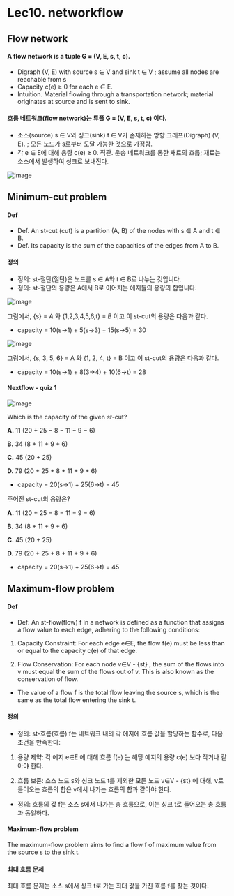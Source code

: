 # Lec10. networkflow

## Flow network

#### A flow network is a tuple G = (V, E, s, t, c).

- Digraph (V, E) with source s ∈ V and sink t ∈ V
; assume all nodes are reachable from s
- Capacity c(e) ≥ 0 for each e ∈ E.
- Intuition. Material flowing through a transportation network; material originates at source and is sent to sink.

#### 흐름 네트워크(flow network)는 튜플 G = (V, E, s, t, c) 이다. 

- 소스(source) s ∈ V와 싱크(sink) t ∈ V가 존재하는 방향 그래프(Digraph) (V, E).
; 모든 노드가 s로부터 도달 가능한 것으로 가정함.
- 각 e ∈ E에 대해 용량 c(e) ≥ 0.
직관. 운송 네트워크를 통한 재료의 흐름; 재료는 소스에서 발생하여 싱크로 보내진다.

![image](https://github.com/yshghid/Algorithm/assets/153489198/d48e3832-3eb9-412d-968b-36847a6b4ddf)

## Minimum-cut problem

#### Def

- Def. An st-cut (cut) is a partition (A, B) of the nodes with s ∈ A and t ∈ B.
- Def. Its capacity is the sum of the capacities of the edges from A to B.

#### 정의

- 정의: st-절단(절단)은 노드를 s ∈ A와 t ∈ B로 나누는 것입니다.
- 정의: st-절단의 용량은 A에서 B로 이어지는 에지들의 용량의 합입니다.

![image](https://github.com/yshghid/Algorithm/assets/153489198/ac535761-d3e3-4475-9982-f2b1f991b8e2)

그림에서, {s} = *A* 와 {1,2,3,4,5,6,t} = *B* 이고 이 st-cut의 용량은 다음과 같다.

- capacity = 10(s→1) + 5(s→3) + 15(s→5) = 30

![image](https://github.com/yshghid/Algorithm/assets/153489198/abe1a54d-8cee-4fe3-974a-c0d76062bcb8)

그림에서, {s, 3, 5, 6} = A 와 {1, 2, 4, t} = B 이고 이 st-cut의 용량은 다음과 같다.

- capacity = 10(s→1) + 8(3→4) + 10(6→t) = 28

#### Nextflow - quiz 1

![image](https://github.com/yshghid/Algorithm/assets/153489198/daa372e3-8171-4081-9979-766c4efc5316)

Which is the capacity of the given *st*-cut?

**A.** 11 (20 + 25 − 8 − 11 − 9 − 6)

**B.** 34 (8 + 11 + 9 + 6)

**C.** 45 (20 + 25)

**D.** 79 (20 + 25 + 8 + 11 + 9 + 6)

- capacity = 20(s→1) + 25(6→t) = 45

주어진 st-cut의 용량은?

**A.** 11 (20 + 25 − 8 − 11 − 9 − 6)

**B.** 34 (8 + 11 + 9 + 6)

**C.** 45 (20 + 25)

**D.** 79 (20 + 25 + 8 + 11 + 9 + 6)

- capacity = 20(s→1) + 25(6→t) = 45

## Maximum-flow problem

#### Def

- Def: An st-flow(flow) f in a network is defined as a function that assigns a flow value to each edge, adhering to the following conditions:

1) Capacity Constraint: For each edge e∈E, the flow f(e) must be less than or equal to the capacity c(e) of that edge.

2) Flow Conservation: For each node v∈V - {st} , the sum of the flows into v must equal the sum of the flows out of v. This is also known as the conservation of flow.

- The value of a flow f is the total flow leaving the source s, which is the same as the total flow entering the sink t.

#### 정의

- 정의: st-흐름(흐름) f는 네트워크 내의 각 에지에 흐름 값을 할당하는 함수로, 다음 조건을 만족한다:

1) 용량 제약: 각 에지 e∈E 에 대해 흐름 f(e) 는 해당 에지의 용량 c(e) 보다 작거나 같아야 한다.

2) 흐름 보존: 소스 노드 s와 싱크 노드 t를 제외한 모든 노드 v∈V - {st} 에 대해, v로 들어오는 흐름의 합은 v에서 나가는 흐름의 합과 같아야 한다.

- 정의: 흐름의 값 f는 소스 s에서 나가는 총 흐름으로, 이는 싱크 t로 들어오는 총 흐름과 동일하다.

#### Maximum-flow problem

The maximum-flow problem aims to find a flow f of maximum value from the source s to the sink t.

#### 최대 흐름 문제

최대 흐름 문제는 소스 s에서 싱크 t로 가는 최대 값을 가진 흐름 f를 찾는 것이다.

